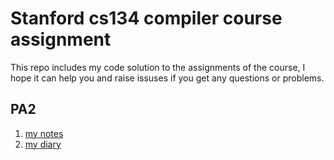 

# Stanford cs134 compiler course assignment 


This repo includes my code solution to the assignments of the course, I hope it can help you and raise issuses if you get any questions or problems.


## PA2 
  1. [my notes](./handouts/pa2_notes.md)
  2. [my diary](./handouts/pa2_diary.md)
